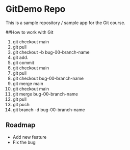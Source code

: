 # GitDemo Repo

This is a sample repository / sample app for the Git course.


##How to work with Git
1. git checkout main
2. git pull
3. git checkout -b bug-00-branch-name
4. git add.
5. git commit
6. git checkout main
7. git pull
8. git checkout bug-00-branch-name
9. git merge main
10. git checkout main
11. git merge bug-00-branch-name
12. git pull
13. git puch
14. git branch -d bug-00-branch-name


## Roadmap
* Add new feature
* Fix the bug
